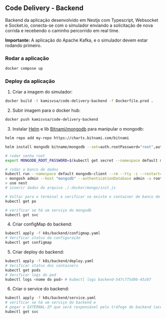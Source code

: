## Code Delivery - Backend

Backend da aplicação desenvolvido em Nestjs com Typescript, Websocket e Socket.io, conecta-se com o simulador enviando a solicitação de nova corrida e recebendo o caminho percorrido em real time.

**Importante:** A aplicação do Apache Kafka, e o simulador devem estar rodando primeiro.

### Rodar a aplicação

```bash
docker compose up
```

### Deploy da aplicação

1. Criar a imagem do simulador:
````bash
docker build -t kamisvsa/code-delivery-backend -f Dockerfile.prod .
````

2. Subir imagem para o docker hub:
````bash
docker push kamisvsa/code-delivery-backend
````

3. Instalar [Helm](https://helm.sh/docs/intro/install/) e lib [Bitnami/mongodb](https://github.com/bitnami/charts/tree/main/bitnami/mongodb) para manipular o mongodb:
````bash
helm repo add my-repo https://charts.bitnami.com/bitnami

helm install mongodb bitname/mongodb --set=auth.rootPassword="root",auth.database="nest",auth.username="root"

# rodar senha root
export MONGODB_ROOT_PASSWORD=$(kubectl get secret --namespace default mongodb -o jsonpath="{.data.mongodb-root-password}" | base64 -d)

# rodar o banco de dados
kubectl run --namespace default mongodb-client --rm --tty -i --restart='Never' --env="MONGODB_ROOT_PASSWORD=$MONGODB_ROOT_PASSWORD" --image docker.io/bitnami/mongodb:6.0.4-debian-11-r0 --command -- bash
> mongosh admin --host "mongodb" --authenticationDatabase admin -u root -p $MONGODB_ROOT_PASSWORD
> use nest
# inserir dados do arquivo ./.docker/mongo/init.js

# Voltar para o terminal e verificar se existe o container de banco de dados
kubectl get po

# verificar se há um serviço do mongodb
kubectl get svc
````

4. Criar configMap do backend:
```bash
kubectl apply -f k8s/backend/configmap.yaml
# Verificar status da configuração
kubectl get configmap
```

5. Criar deploy do backend:
```bash
kubectl apply -f k8s/backend/deploy.yaml
# Verificar status dos containers
kubectl get pods
# Verificar logs do pod
kubectl logs <nome do pod> # kubectl logs backend-547c775d9b-45z87
```

6. Criar o service do backend:
```bash
kubectl apply -f k8s/backend/service.yaml
# verificar se há um serviço do backend e 
# pegar o EXTERNAL-IP que será responsável pelo tráfego do backend (acessar na porta 3000)
kubectl get svc
```